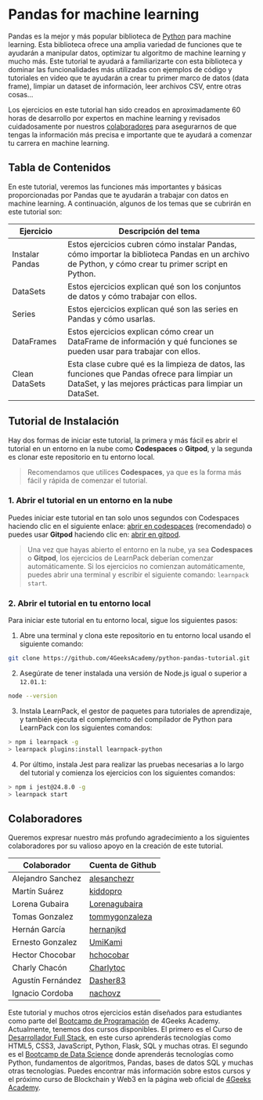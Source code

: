 # Pandas for machine learning

Pandas es la mejor y más popular biblioteca de [Python](https://4geeks.com/es/lesson/que-es-python-tutorial) para machine learning. Esta biblioteca ofrece una amplia variedad de funciones que te ayudarán a manipular datos, optimizar tu algoritmo de machine learning y mucho más. Este tutorial te ayudará a familiarizarte con esta biblioteca y dominar las funcionalidades más utilizadas con ejemplos de código y tutoriales en video que te ayudarán a crear tu primer marco de datos (data frame), limpiar un dataset de información, leer archivos CSV, entre otras cosas...

Los ejercicios en este tutorial han sido creados en aproximadamente 60 horas de desarrollo por expertos en machine learning y revisados cuidadosamente por nuestros [colaboradores](https://github.com/4GeeksAcademy/python-functions-programming-exercises/graphs/contributors) para asegurarnos de que tengas la información más precisa e importante que te ayudará a comenzar tu carrera en machine learning.

## Tabla de Contenidos

En este tutorial, veremos las funciones más importantes y básicas proporcionadas por Pandas que te ayudarán a trabajar con datos en machine learning. A continuación, algunos de los temas que se cubrirán en este tutorial son:

| Ejercicio     | Descripción del tema                                                                                                    |
|---------------|----------------------------------------------------------------------------------------------------------------------------------------------------|
|Instalar Pandas | Estos ejercicios cubren cómo instalar Pandas, cómo importar la biblioteca Pandas en un archivo de Python, y cómo crear tu primer script en Python.          |
|DataSets       | Estos ejercicios explican qué son los conjuntos de datos y cómo trabajar con ellos.                                                                                |
|Series         | Estos ejercicios explican qué son las series en Pandas y cómo usarlas.                                                                    |
|DataFrames     | Estos ejercicios explican cómo crear un DataFrame de información y qué funciones se pueden usar para trabajar con ellos.                                    |
|Clean DataSets | Esta clase cubre qué es la limpieza de datos, las funciones que Pandas ofrece para limpiar un DataSet, y las mejores prácticas para limpiar un DataSet. |

## Tutorial de Instalación

Hay dos formas de iniciar este tutorial, la primera y más fácil es abrir el tutorial en un entorno en la nube como **Codespaces** o **Gitpod**, y la segunda es clonar este repositorio en tu entorno local.

> Recomendamos que utilices **Codespaces**, ya que es la forma más fácil y rápida de comenzar el tutorial.

### 1. Abrir el tutorial en un entorno en la nube

Puedes iniciar este tutorial en tan solo unos segundos con Codespaces haciendo clic en el siguiente enlace: [abrir en codespaces](https://codespaces.new/?repo=4GeeksAcademy/python-pandas-tutorial) (recomendado) o puedes usar **Gitpod** haciendo clic en: [abrir en gitpod](https://gitpod.io#https://github.com/4GeeksAcademy/python-pandas-tutorial).

> Una vez que hayas abierto el entorno en la nube, ya sea **Codespaces** o **Gitpod**, los ejercicios de LearnPack deberían comenzar automáticamente. Si los ejercicios no comienzan automáticamente, puedes abrir una terminal y escribir el siguiente comando: `learnpack start`.

### 2. Abrir el tutorial en tu entorno local

Para iniciar este tutorial en tu entorno local, sigue los siguientes pasos:

1.  Abre una terminal y clona este repositorio en tu entorno local usando el siguiente comando:

```bash
git clone https://github.com/4GeeksAcademy/python-pandas-tutorial.git 
```

2. Asegúrate de tener instalada una versión de Node.js igual o superior a `12.01.1`:

```bash
node --version
```

3. Instala LearnPack, el gestor de paquetes para tutoriales de aprendizaje, y también ejecuta el complemento del compilador de Python para LearnPack con los siguientes comandos:
 
```bash
> npm i learnpack -g
> learnpack plugins:install learnpack-python
```

4. Por último, instala Jest para realizar las pruebas necesarias a lo largo del tutorial y comienza los ejercicios con los siguientes comandos:

```bash
> npm i jest@24.8.0 -g
> learnpack start
```

## Colaboradores

Queremos expresar nuestro más profundo agradecimiento a los siguientes colaboradores por su valioso apoyo en la creación de este tutorial.

| Colaborador       | Cuenta de Github                                  |
|-------------------|-----------------------------------------------------|
| Alejandro Sanchez | [alesanchezr](https://github.com/alesanchezr)       |
| Martín Suárez     | [kiddopro](https://github.com/kiddopro)             |
| Lorena Gubaira    | [Lorenagubaira](https://github.com/Lorenagubaira)   |
| Tomas Gonzalez    | [tommygonzaleza](https://github.com/tommygonzaleza) |
| Hernán García     | [hernanjkd](https://github.com/hernanjkd)           |
| Ernesto Gonzalez  | [UmiKami](https://github.com/UmiKami)               |
| Hector Chocobar   | [hchocobar](https://github.com/hchocobar)           |
| Charly Chacón     | [Charlytoc](https://github.com/Charlytoc)           |
| Agustín Fernández | [Dasher83](https://github.com/Dasher83)             |
| Ignacio Cordoba   | [nachovz](https://github.com/nachovz)               |

Este tutorial y muchos otros ejercicios están diseñados para estudiantes como parte del [Bootcamp de Programación](https://4geeksacademy.com/us/coding-bootcamp) de 4Geeks Academy. Actualmente, tenemos dos cursos disponibles. El primero es el Curso de [Desarrollador Full Stack](https://4geeksacademy.com/us/coding-bootcamps/part-time-full-stack-developer), en este curso aprenderás tecnologías como HTML5, CSS3, JavaScript, Python, Flask, SQL y muchas otras. El segundo es el [Bootcamp de Data Science](https://4geeksacademy.com/us/coding-bootcamps/datascience-machine-learning) donde aprenderás tecnologías como Python, fundamentos de algoritmos, Pandas, bases de datos SQL y muchas otras tecnologías. Puedes encontrar más información sobre estos cursos y el próximo curso de Blockchain y Web3 en la página web oficial de [4Geeks Academy](http://4geeksacademy.com/).

